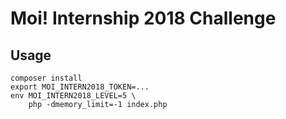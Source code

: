 # Moi! Internship 2018 Challenge

## Usage

```shell
composer install
export MOI_INTERN2018_TOKEN=...
env MOI_INTERN2018_LEVEL=5 \
    php -dmemory_limit=-1 index.php
```
